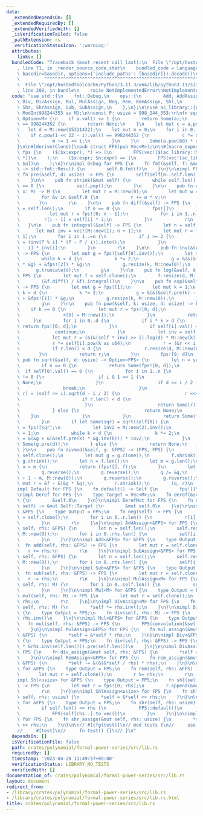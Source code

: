 ```yaml
---
data:
  _extendedDependsOn: []
  _extendedRequiredBy: []
  _extendedVerifiedWith: []
  _isVerificationFailed: false
  _pathExtension: rs
  _verificationStatusIcon: ':warning:'
  attributes:
    links: []
  bundledCode: "Traceback (most recent call last):\n  File \"/opt/hostedtoolcache/Python/3.11.3/x64/lib/python3.11/site-packages/onlinejudge_verify/documentation/build.py\"\
    , line 71, in _render_source_code_stat\n    bundled_code = language.bundle(stat.path,\
    \ basedir=basedir, options={'include_paths': [basedir]}).decode()\n          \
    \         ^^^^^^^^^^^^^^^^^^^^^^^^^^^^^^^^^^^^^^^^^^^^^^^^^^^^^^^^^^^^^^^^^^^^^^^^^^^^^^^^^\n\
    \  File \"/opt/hostedtoolcache/Python/3.11.3/x64/lib/python3.11/site-packages/onlinejudge_verify/languages/rust.py\"\
    , line 288, in bundle\n    raise NotImplementedError\nNotImplementedError\n"
  code: "use std::{\n    fmt::Debug,\n    ops::{\n        Add, AddAssign, Deref, DerefMut,\
    \ Div, DivAssign, Mul, MulAssign, Neg, Rem, RemAssign, Shl,\n        ShlAssign,\
    \ Shr, ShrAssign, Sub, SubAssign,\n    },\n};\n\nuse ac_library::{convolution,\
    \ ModInt998244353 as M};\n\nconst P: usize = 998_244_353;\n\nfn sqrt(a: M) ->\
    \ Option<M> {\n    if a.val() <= 1 {\n        return Some(a);\n    } else if a.pow(499122176).val()\
    \ == 998244352 {\n        return None;\n    }\n    let mut c = a.pow(119);\n \
    \   let d = M::new(15311432);\n    let mut m = 0;\n    for i in 0..23 {\n    \
    \    if c.pow(1 << 22 - i).val() == 998244352 {\n            c *= d.pow(1 << i);\n\
    \            m += 1 << i;\n        }\n    }\n    Some(a.pow(60) * d.pow(m >> 1))\n\
    }\n\n#[derive(Clone)]\npub struct FPS(pub Vec<M>);\n\n#[macro_export]\nmacro_rules!\
    \ fps {\n    ($($x:expr), *) => (\n        FPS(vec![$(ac_library::ModInt998244353::from($x)),\
    \ *])\n    );\n    ($x:expr; $n:expr) => (\n        FPS(vec![ac_library::ModInt998244353::from($x);\
    \ $n])\n    );\n}\n\nimpl Debug for FPS {\n    fn fmt(&self, f: &mut std::fmt::Formatter<'_>)\
    \ -> std::fmt::Result {\n        self.0.fmt(f)\n    }\n}\n\nimpl FPS {\n    pub\
    \ fn pre(&self, d: usize) -> FPS {\n        Self(self[0..self.len().min(d)].to_vec())\n\
    \    }\n\n    pub fn shrink(&mut self) {\n        while self.len() > 0 && self.last().unwrap().val()\
    \ == 0 {\n            self.pop();\n        }\n    }\n\n    pub fn eval(&self,\
    \ x: M) -> M {\n        let mut r = M::new(0);\n        let mut w = M::new(1);\n\
    \        for &v in &self.0 {\n            r += w * v;\n            w *= x;\n \
    \       }\n        r\n    }\n\n    pub fn diff(&self) -> FPS {\n        let n\
    \ = self.len();\n        if n == 0 {\n            fps![]\n        } else {\n \
    \           let mut r = fps![0; n - 1];\n            for i in 1..n {\n       \
    \         r[i - 1] = self[i] * i;\n            }\n            r\n        }\n \
    \   }\n\n    pub fn integral(&self) -> FPS {\n        let n = self.len();\n  \
    \      let mut inv = vec![M::new(1); n + 1];\n        let mut r = fps![0; n +\
    \ 1];\n        for i in 1..=n {\n            if i >= 2 {\n                inv[i]\
    \ = (inv[P % i] * (P - P / i)).into();\n            }\n            r[i] = self[i\
    \ - 1] * inv[i];\n        }\n        r\n    }\n\n    pub fn inv(&self, d: usize)\
    \ -> FPS {\n        let mut g = fps![self[0].inv()];\n        let mut k = 1;\n\
    \        while k < d {\n            k *= 2;\n            g = &(&(&(-&self.pre(k))\
    \ * &g) + &fps![2]) * &g;\n            g.resize(k, M::new(0));\n        }\n  \
    \      g.truncate(d);\n        g\n    }\n\n    pub fn log(&self, d: usize) ->\
    \ FPS {\n        let mut f = self.clone();\n        f.resize(d, M::new(0));\n\
    \        (&f.diff() / &f).integral()\n    }\n\n    pub fn exp(&self, d: usize)\
    \ -> FPS {\n        let mut g = fps![1];\n        let mut k = 1;\n        while\
    \ k < d {\n            k *= 2;\n            g = &(&(&self.pre(k) - &g.log(k))\
    \ + &fps![1]) * &g;\n            g.resize(k, M::new(0));\n        }\n        g.truncate(d);\n\
    \        g\n    }\n\n    pub fn pow(&self, k: usize, d: usize) -> FPS {\n    \
    \    if k == 0 {\n            let mut r = fps![0; d];\n            if d > 0 {\n\
    \                r[0] = M::new(1);\n            }\n            return r;\n   \
    \     }\n        for i in 0..d {\n            if i * k > d {\n               \
    \ return fps![0; d];\n            }\n            if self[i].val() == 0 {\n   \
    \             continue;\n            }\n            let inv = self[i].inv();\n\
    \            let mut r = (&(&(self * inv) >> i).log(d) * M::new(k)).exp(d);\n\
    \            r *= self[i].pow(k as u64);\n            r = (&r << i * k).pre(d);\n\
    \            if r.len() < d {\n                r.resize(d, M::new(0));\n     \
    \       }\n            return r;\n        }\n        fps![0; d]\n    }\n\n   \
    \ pub fn sqrt(&self, d: usize) -> Option<FPS> {\n        let n = self.len();\n\
    \        if n == 0 {\n            return Some(fps![0; d]);\n        }\n      \
    \  if self[0].val() == 0 {\n            for i in 1..n {\n                if self[i].val()\
    \ != 0 {\n                    if i & 1 == 1 {\n                        return\
    \ None;\n                    }\n                    if d <= i / 2 {\n        \
    \                break;\n                    }\n                    if let Some(mut\
    \ r) = (self >> i).sqrt(d - i / 2) {\n                        r <<= i / 2;\n \
    \                       if r.len() < d {\n                            return None;\n\
    \                        }\n                        return Some(r);\n        \
    \            } else {\n                        return None;\n                \
    \    }\n                }\n            }\n            return Some(fps![0; d]);\n\
    \        }\n        if let Some(sqr) = sqrt(self[0]) {\n            let mut g\
    \ = fps![sqr];\n            let inv2 = M::new(2).inv();\n            let mut k\
    \ = 1;\n            while k < d {\n                k *= 2;\n                g\
    \ = &(&g + &(&self.pre(k) * &g.inv(k))) * inv2;\n            }\n            return\
    \ Some(g.pre(d));\n        } else {\n            return None;\n        }\n   \
    \ }\n\n    pub fn divmod(&self, g: &FPS) -> (FPS, FPS) {\n        let mut f =\
    \ self.clone();\n        let mut g = g.clone();\n        f.shrink();\n       \
    \ g.shrink();\n        let n = f.len();\n        let m = g.len();\n        if\
    \ n < m {\n            return (fps![], f);\n        }\n        let mut q = f.clone();\n\
    \        q.reverse();\n        g.reverse();\n        q /= &g;\n        q.resize(n\
    \ + 1 - m, M::new(0));\n        q.reverse();\n        g.reverse();\n        let\
    \ mut r = &f - &(&g * &q);\n        r.shrink();\n        (q, r)\n    }\n}\n\n\
    impl Default for FPS {\n    fn default() -> Self {\n        fps![]\n    }\n}\n\
    \nimpl Deref for FPS {\n    type Target = Vec<M>;\n    fn deref(&self) -> &Self::Target\
    \ {\n        &self.0\n    }\n}\n\nimpl DerefMut for FPS {\n    fn deref_mut(&mut\
    \ self) -> &mut Self::Target {\n        &mut self.0\n    }\n}\n\nimpl Neg for\
    \ &FPS {\n    type Output = FPS;\n    fn neg(self) -> FPS {\n        let mut r\
    \ = self.clone();\n        for i in 0..r.len() {\n            r[i] = -r[i];\n\
    \        }\n        r\n    }\n}\n\nimpl AddAssign<&FPS> for FPS {\n    fn add_assign(&mut\
    \ self, rhs: &FPS) {\n        let n = self.len();\n        self.resize(n.max(rhs.len()),\
    \ M::new(0));\n        for i in 0..rhs.len() {\n            self[i] += rhs[i];\n\
    \        }\n    }\n}\n\nimpl Add<&FPS> for &FPS {\n    type Output = FPS;\n  \
    \  fn add(self, rhs: &FPS) -> FPS {\n        let mut r = self.clone();\n     \
    \   r += rhs;\n        r\n    }\n}\n\nimpl SubAssign<&FPS> for FPS {\n    fn sub_assign(&mut\
    \ self, rhs: &FPS) {\n        let n = self.len();\n        self.resize(n.max(rhs.len()),\
    \ M::new(0));\n        for i in 0..rhs.len() {\n            self[i] -= rhs[i];\n\
    \        }\n    }\n}\n\nimpl Sub<&FPS> for &FPS {\n    type Output = FPS;\n  \
    \  fn sub(self, rhs: &FPS) -> FPS {\n        let mut r = self.clone();\n     \
    \   r -= rhs;\n        r\n    }\n}\n\nimpl MulAssign<M> for FPS {\n    fn mul_assign(&mut\
    \ self, rhs: M) {\n        for i in 0..self.len() {\n            self[i] *= rhs;\n\
    \        }\n    }\n}\n\nimpl Mul<M> for &FPS {\n    type Output = FPS;\n    fn\
    \ mul(self, rhs: M) -> FPS {\n        let mut r = self.clone();\n        r *=\
    \ rhs;\n        r\n    }\n}\n\nimpl DivAssign<M> for FPS {\n    fn div_assign(&mut\
    \ self, rhs: M) {\n        *self *= rhs.inv();\n    }\n}\n\nimpl Div<M> for &FPS\
    \ {\n    type Output = FPS;\n    fn div(self, rhs: M) -> FPS {\n        self *\
    \ rhs.inv()\n    }\n}\n\nimpl Mul<&FPS> for &FPS {\n    type Output = FPS;\n \
    \   fn mul(self, rhs: &FPS) -> FPS {\n        FPS(convolution(&self, &rhs))\n\
    \    }\n}\n\nimpl MulAssign<&FPS> for FPS {\n    fn mul_assign(&mut self, rhs:\
    \ &FPS) {\n        *self = &*self * rhs;\n    }\n}\n\nimpl Div<&FPS> for &FPS\
    \ {\n    type Output = FPS;\n    fn div(self, rhs: &FPS) -> FPS {\n        (self\
    \ * &rhs.inv(self.len())).pre(self.len())\n    }\n}\n\nimpl DivAssign<&FPS> for\
    \ FPS {\n    fn div_assign(&mut self, rhs: &FPS) {\n        *self = &*self / rhs;\n\
    \    }\n}\n\nimpl RemAssign<&FPS> for FPS {\n    fn rem_assign(&mut self, rhs:\
    \ &FPS) {\n        *self -= &(&(&*self / rhs) * rhs);\n    }\n}\n\nimpl Rem<&FPS>\
    \ for &FPS {\n    type Output = FPS;\n    fn rem(self, rhs: &FPS) -> FPS {\n \
    \       let mut r = self.clone();\n        r %= rhs;\n        r\n    }\n}\n\n\
    impl Shl<usize> for &FPS {\n    type Output = FPS;\n    fn shl(self, rhs: usize)\
    \ -> FPS {\n        let mut r = fps![0; rhs];\n        r.append(&mut self.clone());\n\
    \        r\n    }\n}\n\nimpl ShlAssign<usize> for FPS {\n    fn shl_assign(&mut\
    \ self, rhs: usize) {\n        *self = &*self << rhs;\n    }\n}\n\nimpl Shr<usize>\
    \ for &FPS {\n    type Output = FPS;\n    fn shr(self, rhs: usize) -> FPS {\n\
    \        if self.len() <= rhs {\n            FPS::default()\n        } else {\n\
    \            FPS(self[rhs..].to_vec())\n        }\n    }\n}\n\nimpl ShrAssign<usize>\
    \ for FPS {\n    fn shr_assign(&mut self, rhs: usize) {\n        *self = &*self\
    \ >> rhs;\n    }\n}\n\n// #[cfg(test)]\n// mod tests {\n//     use super::*;\n\
    //     #[test]\n//     fn test() {}\n// }\n"
  dependsOn: []
  isVerificationFile: false
  path: crates/polynomial/formal-power-series/src/lib.rs
  requiredBy: []
  timestamp: '2023-04-20 11:49:57+09:00'
  verificationStatus: LIBRARY_NO_TESTS
  verifiedWith: []
documentation_of: crates/polynomial/formal-power-series/src/lib.rs
layout: document
redirect_from:
- /library/crates/polynomial/formal-power-series/src/lib.rs
- /library/crates/polynomial/formal-power-series/src/lib.rs.html
title: crates/polynomial/formal-power-series/src/lib.rs
---
```

